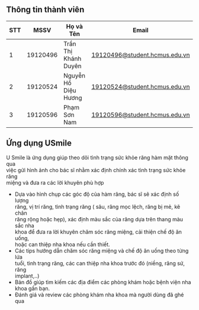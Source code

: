 ## Thông tin thành viên

|STT|MSSV    |Họ và Tên           |Email                        |
|---|--------|--------------------|-----------------------------|
|1  |19120496|Trần Thị Khánh Duyên|19120496@student.hcmus.edu.vn|
|2  |19120524|Nguyễn Hồ Diệu Hương|19120524@student.hcmus.edu.vn|
|3  |19120596|Phạm Sơn Nam        |19120596@student.hcmus.edu.vn|

## Ứng dụng USmile 
U Smile là ứng dụng giúp theo dõi tình trạng sức khỏe răng hàm mặt thông qua  
việc gửi hình ảnh cho bác sĩ nhằm xác định chính xác tình trạng sức khỏe răng  
miệng và đưa ra các lời khuyên phù hợp

+ Dựa vào hình chụp các góc độ của hàm răng, bác sĩ sẽ xác định số lượng  
răng, vị trí răng, tình trạng răng ( sâu, răng mọc lệch, răng bị mẻ, kẽ chân  
răng rộng hoặc hẹp), xác định màu sắc của răng dựa trên thang màu sắc nha  
khoa để đưa ra lời khuyên chăm sóc răng miệng, cải thiện chế độ ăn uống,  
hoặc can thiệp nha khoa nếu cần thiết.  
+ Các tips hướng dẫn chăm sóc răng miệng và chế độ ăn uống theo từng lứa  
tuổi, tình trạng răng, các can thiệp nha khoa trước đó (niềng, răng sứ, răng  
implant,..)  
+ Bản đồ giúp tìm kiếm các địa điểm các phòng khám hoặc bệnh viện nha  
khoa gần bạn.  
+ Đánh giá và review các phòng khám nha khoa mà người dùng đã ghé qua
